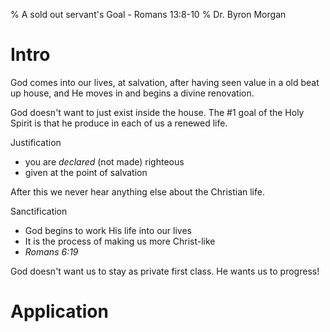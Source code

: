 % A sold out servant's Goal - Romans 13:8-10
% Dr. Byron Morgan

# Intro

God comes into our lives, at salvation, after having seen value in a old beat
up house, and He moves in and begins a divine renovation.

God doesn't want to just exist inside the house. The #1 goal of the Holy Spirit
is that he produce in each of us a renewed life.

Justification
* you are _declared_ (not made) righteous
* given at the point of salvation

After this we never hear anything else about the Christian life. 


Sanctification

* God begins to work His life into our lives
* It is the process of making us more Christ-like
* _Romans 6:19_

God doesn't want us to stay as private first class. He wants us to progress!

# 

#

#

# Application
